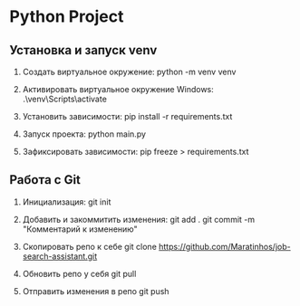 # Python Project

## Установка и запуск venv

1. Создать виртуальное окружение:
   python -m venv venv

2. Активировать виртуальное окружение Windows:
   .\venv\Scripts\activate

3. Установить зависимости:
   pip install -r requirements.txt

4. Запуск проекта:
   python main.py

5. Зафиксировать зависимости:
   pip freeze > requirements.txt



## Работа с Git

1. Инициализация:
   git init

2. Добавить и закоммитить изменения:
   git add .
   git commit -m "Комментарий к изменению"

3. Скопировать репо к себе
   git clone https://github.com/Maratinhos/job-search-assistant.git

4. Обновить репо у себя
   git pull

5. Отправить изменения в репо
   git push